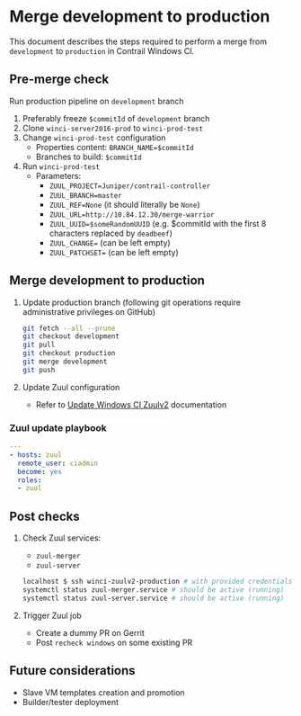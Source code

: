 # Merge development to production

This document describes the steps required to perform a merge from `development` to `production` in Contrail Windows CI.


## Pre-merge check

Run production pipeline on `development` branch

1. Preferably freeze `$commitId` of `development` branch
2. Clone `winci-server2016-prod` to `winci-prod-test`
3. Change `winci-prod-test` configuration
    - Properties content: `BRANCH_NAME=$commitId`
    - Branches to build: `$commitId`
4. Run `winci-prod-test`
    - Parameters:
        - `ZUUL_PROJECT=Juniper/contrail-controller`
        - `ZUUL_BRANCH=master`
        - `ZUUL_REF=None` (it should literally be `None`)
        - `ZUUL_URL=http://10.84.12.30/merge-warrior`
        - `ZUUL_UUID=$someRandomUUID` (e.g. $commitId with the first 8 characters replaced by `deadbeef`)
        - `ZUUL_CHANGE=` (can be left empty)
        - `ZUUL_PATCHSET=` (can be left empty)


## Merge development to production

1. Update production branch (following git operations require administrative privileges on GitHub)

    ```bash
    git fetch --all --prune
    git checkout development
    git pull
    git checkout production
    git merge development
    git push
    ```

2. Update Zuul configuration

    - Refer to [Update Windows CI Zuulv2][update-zuulv2] documentation


### Zuul update playbook

```yaml
---
- hosts: zuul
  remote_user: ciadmin
  become: yes
  roles:
  - zuul
```


## Post checks

1. Check Zuul services:
    - `zuul-merger`
    - `zuul-server`

    ```bash
    localhost $ ssh winci-zuulv2-production # with provided credentials; current address 10.84.12.75
    systemctl status zuul-merger.service # should be active (running)
    systemctl status zuul-server.service # should be active (running)
    ```

2. Trigger Zuul job
    - Create a dummy PR on Gerrit
    - Post `recheck windows` on some existing PR


## Future considerations

- Slave VM templates creation and promotion
- Builder/tester deployment

[update-zuulv2]: https://github.com/Juniper/contrail-windows-docs/blob/master/doc/ci_admin_guide/Update_Zuul.md

